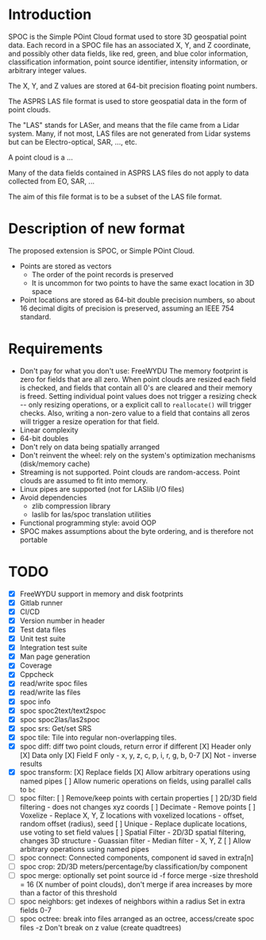 # Introduction

SPOC is the Simple POint Cloud format used to store 3D geospatial point
data. Each record in a SPOC file has an associated X, Y, and Z
coordinate, and possibly other data fields, like red, green, and blue
color information, classification information, point source identifier,
intensity information, or arbitrary integer values.

The X, Y, and Z values are stored at 64-bit precision floating point
numbers.

The ASPRS LAS file format is used to store geospatial data in the form
of point clouds.

The "LAS" stands for LASer, and means that the file came from a Lidar
system. Many, if not most, LAS files are not generated from Lidar
systems but can be Electro-optical, SAR, ..., etc.

A point cloud is a ...

Many of the data fields contained in ASPRS LAS files do not apply to
data collected from EO, SAR, ...

The aim of this file format is to be a subset of the LAS file format.

# Description of new format

The proposed extension is SPOC, or Simple POint Cloud.

* Points are stored as vectors
    * The order of the point records is preserved
    * It is uncommon for two points to have the same exact location in
    3D space
* Point locations are stored as 64-bit double precision numbers, so
  about 16 decimal digits of precision is preserved, assuming an IEEE
  754 standard.

# Requirements

* Don't pay for what you don't use: FreeWYDU
    The memory footprint is zero for fields that are all zero. When
    point clouds are resized each field is checked, and fields that
    contain all 0's are cleared and their memory is freed.
    Setting individual point values does not trigger a resizing check --
    only resizing operations, or a explicit call to `reallocate()` will
    trigger checks. Also, writing a non-zero value to a field that
    contains all zeros will trigger a resize operation for that field.
* Linear complexity
* 64-bit doubles
* Don't rely on data being spatially arranged
* Don't reinvent the wheel: rely on the system's optimization mechanisms
  (disk/memory cache)
* Streaming is not supported. Point clouds are random-access. Point
  clouds are assumed to fit into memory.
* Linux pipes are supported (not for LASlib I/O files)
* Avoid dependencies
    * zlib compression library
    * laslib for las/spoc translation utilities
* Functional programming style: avoid OOP
* SPOC makes assumptions about the byte ordering, and is therefore not
  portable

# TODO

* [X] FreeWYDU support in memory and disk footprints
* [X] Gitlab runner
* [X] CI/CD
* [X] Version number in header
* [X] Test data files
* [X] Unit test suite
* [X] Integration test suite
* [X] Man page generation
* [X] Coverage
* [X] Cppcheck
* [X] read/write spoc files
* [X] read/write las files
* [X] spoc info
* [X] spoc spoc2text/text2spoc
* [X] spoc spoc2las/las2spoc
* [X] spoc srs: Get/set SRS
* [X] spoc tile: Tile into regular non-overlapping tiles.
* [X] spoc diff: diff two point clouds, return error if different
      [X] Header only
      [X] Data only
      [X] Field F only - x, y, z, c, p, i, r, g, b, 0-7
      [X] Not - inverse results
* [X] spoc transform:
      [X] Replace fields
      [X] Allow arbitrary operations using named pipes
      [ ] Allow numeric operations on fields, using parallel calls to `bc`
* [ ] spoc filter:
      [ ] Remove/keep points with certain properties
      [ ] 2D/3D field filtering - does not changes xyz coords
      [ ] Decimate - Remove points
      [ ] Voxelize - Replace X, Y, Z locations with voxelized locations
                   - offset, random offset (radius), seed
      [ ] Unique - Replace duplicate locations, use voting to set field values
      [ ] Spatial Filter - 2D/3D spatial filtering, changes 3D structure
                         - Guassian filter
                         - Median filter
                         - X, Y, Z
      [ ] Allow arbitrary operations using named pipes
* [ ] spoc connect: Connected components, component id saved in extra[n]
* [ ] spoc crop: 2D/3D meters/percentage/by classification/by component
* [ ] spoc merge: optionally set point source id
           -f force merge
           -size threshold = 16 (X number of point clouds), don't merge
           if area increases by more than a factor of this threshold
* [ ] spoc neighbors: get indexes of neighbors within a radius
           Set in extra fields 0-7
* [ ] spoc octree: break into files arranged as an octree, access/create spoc files
           -z Don't break on z value (create quadtrees)
